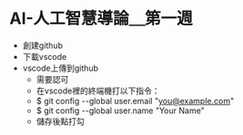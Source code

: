 # AI-人工智慧導論＿第一週
- 創建github
- 下載vscode
- vscode上傳到github
    - 需要認可
    - 在vscode裡的終端機打以下指令：
    - $ git config --global user.email "you@example.com"
    - $ git config --global user.name "Your Name"
    - 儲存後點打勾
